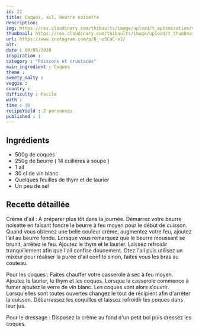 ```yaml
---
id: 21
title: Coques, ail, beurre noisette
description: 
img: https://res.cloudinary.com/thibaults/image/upload/t_optimisation/v1600509340/Recipes/20200509_coques.jpg
thumbnail: https://res.cloudinary.com/thibaults/image/upload/t_thumbnail_josie/v1600509340/Recipes/20200509_coques.jpg
url: https://www.instagram.com/p/B_-oSCaC-x1/
alt: 
date : 09/05/2020
inspiration :
category : "Poissons et crustacés"
main_ingredient : Coques
theme : 
sweety_salty : 
veggie : 
country :
difficulty : Facile
with : 
time : 30
recipeYield : 2 personnes
published : 1
---
```


## Ingrédients
 - 500g de coques
 - 250g de beurre ( 14 cuillères à soupe )
 - 1 ail
 - 30 cl de vin blanc
 - Quelques feuilles de thym et de laurier
 - Un peu de sel

## Recette détaillée
Crème d'ail :
A préparer plus tôt dans la journée. Démarrez votre beurre noisette en faisant fondre le beurre à feu moyen pour le début de cuisson. Quand vous obtenez une belle couleur crème, augmentez votre feu, ajoutez l’ail au beurre fondu. Lorsque vous remarquez que le beurre moussant se brunit, arrêtez le feu. Ajoutez le thym et le laurier. Laissez refroidir tranquillement afin que l'ail confise doucement. Otez l'ail puis utilisez un mixeur pour réaliser la purée d'ail confite sinon, faites vous les bras au couteau.

Pour les coques :
Faites chauffer votre casserole à sec à feu moyen. Ajoutez le laurier, le thym et les coques. Lorsque la casserole commence à fumer ajoutez le verre de vin blanc. Les coques vont alors s'ouvrir. Lorsqu'elles sont toutes ouvertes changez le tout de récipient afin d'arrêter la cuisson. Débarrassez les coquilles et laissez refroidir les coques dans leur jus.

Pour le dressage :
Disposez la crème au fond d'un petit bol puis dressez les coques.